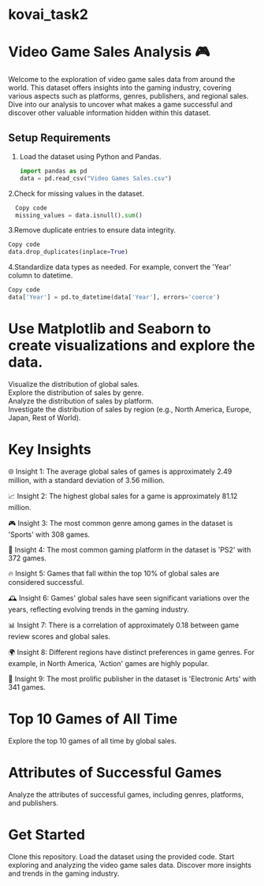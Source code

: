 # kovai_task2

# Video Game Sales Analysis 🎮

Welcome to the exploration of video game sales data from around the world. This dataset offers insights into the gaming industry, covering various aspects such as platforms, genres, publishers, and regional sales. Dive into our analysis to uncover what makes a game successful and discover other valuable information hidden within this dataset.

## Setup Requirements

1. Load the dataset using Python and Pandas.
   
   ```python
   import pandas as pd
   data = pd.read_csv("Video Games Sales.csv")
   ```
2.Check for missing values in the dataset.

```python
  Copy code
  missing_values = data.isnull().sum()
```

3.Remove duplicate entries to ensure data integrity. 

```python
Copy code
data.drop_duplicates(inplace=True)
```

4.Standardize data types as needed. For example, convert the 'Year' column to datetime.
```python
Copy code
data['Year'] = pd.to_datetime(data['Year'], errors='coerce')
```

# Use Matplotlib and Seaborn to create visualizations and explore the data.  
 
Visualize the distribution of global sales.  
Explore the distribution of sales by genre.  
Analyze the distribution of sales by platform.  
Investigate the distribution of sales by region (e.g., North America, Europe, Japan, Rest of World).    
# Key Insights  
🌐 Insight 1: The average global sales of games is approximately 2.49 million, with a standard deviation of 3.56 million.

📈 Insight 2: The highest global sales for a game is approximately 81.12 million.

🎮 Insight 3: The most common genre among games in the dataset is 'Sports' with 308 games.

🎯 Insight 4: The most common gaming platform in the dataset is 'PS2' with 372 games.

🔥 Insight 5: Games that fall within the top 10% of global sales are considered successful.

🕰️ Insight 6: Games' global sales have seen significant variations over the years, reflecting evolving trends in the gaming industry.

📊 Insight 7: There is a correlation of approximately 0.18 between game review scores and global sales.

🌍 Insight 8: Different regions have distinct preferences in game genres. For example, in North America, 'Action' games are highly popular.

🏢 Insight 9: The most prolific publisher in the dataset is 'Electronic Arts' with 341 games.

# Top 10 Games of All Time
Explore the top 10 games of all time by global sales.

# Attributes of Successful Games
Analyze the attributes of successful games, including genres, platforms, and publishers.

# Get Started
Clone this repository.
Load the dataset using the provided code.
Start exploring and analyzing the video game sales data.
Discover more insights and trends in the gaming industry.


